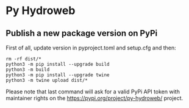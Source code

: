 # Py Hydroweb

## Publish a new package version on PyPi

First of all, update version in pyproject.toml and setup.cfg and then:

```console
rm -rf dist/*
python3 -m pip install --upgrade build
python3 -m build
python3 -m pip install --upgrade twine
python3 -m twine upload dist/*
```

Please note that last command will ask for a valid PyPi API token with maintainer rights on the https://pypi.org/project/py-hydroweb/ project.